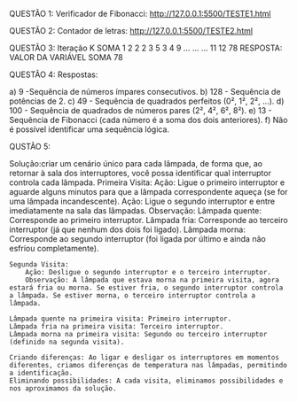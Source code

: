 QUESTÃO 1:
Verificador de Fibonacci: http://127.0.0.1:5500/TESTE1.html

QUESTÃO 2:
Contador de letras: http://127.0.0.1:5500/TESTE2.html

QUESTÃO 3:
Iteração	K	SOMA
1	2	2
2	3	5
3	4	9
...	...	...
11	12	78
RESPOSTA: VALOR DA VARIÁVEL SOMA 78

QUESTÃO 4:
Respostas:

a) 9 -Sequência de números ímpares consecutivos.
b) 128 - Sequência de potências de 2.
c) 49 - Sequência de quadrados perfeitos (0², 1², 2², ...).
d) 100 - Sequência de quadrados de números pares (2², 4², 6², 8²).
e) 13 - Sequência de Fibonacci (cada número é a soma dos dois anteriores).
f) Não é possível identificar uma sequência lógica.

QUSTÃO 5:

Solução:criar um cenário único para cada lâmpada, de forma que, ao retornar à sala dos interruptores, você possa identificar qual interruptor controla cada lâmpada.
    Primeira Visita:
        Ação: Ligue o primeiro interruptor e aguarde alguns minutos para que a lâmpada correspondente aqueça (se for uma lâmpada incandescente).
        Ação: Ligue o segundo interruptor e entre imediatamente na sala das lâmpadas.
        Observação:
            Lâmpada quente: Corresponde ao primeiro interruptor.
            Lâmpada fria: Corresponde ao terceiro interruptor (já que nenhum dos dois foi ligado).
            Lâmpada morna: Corresponde ao segundo interruptor (foi ligada por último e ainda não esfriou completamente).

    Segunda Visita:
        Ação: Desligue o segundo interruptor e o terceiro interruptor.
        Observação: A lâmpada que estava morna na primeira visita, agora estará fria ou morna. Se estiver fria, o segundo interruptor controla a lâmpada. Se estiver morna, o terceiro interruptor controla a lâmpada.

    Lâmpada quente na primeira visita: Primeiro interruptor.
    Lâmpada fria na primeira visita: Terceiro interruptor.
    Lâmpada morna na primeira visita: Segundo ou terceiro interruptor (definido na segunda visita).

    Criando diferenças: Ao ligar e desligar os interruptores em momentos diferentes, criamos diferenças de temperatura nas lâmpadas, permitindo a identificação.
    Eliminando possibilidades: A cada visita, eliminamos possibilidades e nos aproximamos da solução.
